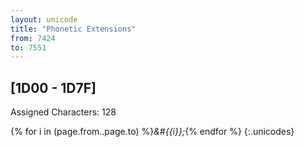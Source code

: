 ```yaml
---
layout: unicode
title: "Phonetic Extensions"
from: 7424
to: 7551
---
```


## 	[1D00 - 1D7F]

Assigned Characters: 128

{% for i in (page.from..page.to) %}<i>&#{{i}};</i>{% endfor %}
{:.unicodes}
